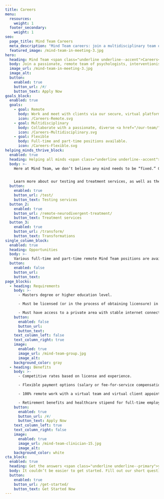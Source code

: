 ```yaml
---
title: Careers
menu:
  resources:
    weight: 1
  footer_secondary:
    weight: 1
seo:
  page_title: Mind Team Careers
  meta_description: "Mind Team careers: join a multidisciplinary team of passionate licensed clinicians helping children and adults live and learn without limitation."
  featured_image: /mind-team-in-meeting-3.jpg
hero:
  heading: Mind Team <span class="underline underline--accent">Careers</span>
  body: Join a passionate, remote team of psychologists, interventionists and licensed clinicians helping neurodivergent individuals live and learn without limitation.
  image_url: /mind-team-in-meeting-3.jpg
  image_alt:
  button:
    enabled: true
    button_url: /#/
    button_text: Apply Now
goals_block:
  enabled: true
  goals:
    - goal: Remote
      body: Work and meet with clients via our secure, virtual platform.
      icon: /Careers-Remote.svg
    - goal: Multidisciplinary
      body: Collaborate with a passionate, diverse <a href="/our-team/">team of clinicians</a>.
      icon: /Careers-Multidisciplinary.svg
    - goal: Flexible
      body: Full-time and part-time positions available.
      icon: /Careers-Flexible.svg
helping_minds_thrive_block:
  enabled: true
  heading: Helping all minds <span class="underline underline--accent">thrive</span>
  body: >-
    Here at Mind Team, we don’t believe any mind needs to be “fixed.” Our passionate team of clinicians inform, guide and empower neurodivergent children and adults as they learn how to work <em>with</em> their unique minds. 


    Learn more about our testing and treatment services, as well as the transformative outcomes we provide for individuals struggling with autism, ADHD, dyslexia and other learning struggles and conditions.
  button:
    enabled: true
    button_url: /test/
    button_text: Testing services
  button_2:
    enabled: true
    button_url: /remote-neurodivergent-treatment/
    button_text: Treatment services
  button_3:
    enabled: true
    button_url: /transform/
    button_text: Transformations
single_column_block:
  enabled: true
  heading: Opportunities
  body: >-
    Various full-time and part-time remote Mind Team positions are available for licensed psychologists, interventionists and other clinicians throughout the U.S.
  button:
    enabled: false
    button_url:
    button_text:
page_blocks:
  - heading: Requirements
    body: >-
      - Masters degree or higher education level. 

      - Must be licensed (or in the process of obtaining licensure) in your state of practice. 

      - Must have access to a private area with stable internet connection for virtual client appointments.
    button:
      enabled: false
      button_url:
      button_text:
    text_column_left: false
    text_column_right: true
    image:
      enabled: true
      image_url: /mind-team-group.jpg
      image_alt:
    background_color: gray
  - heading: Benefits
    body: >-
      - Competitive rates based on license and experience. 

      - Flexible payment options (salary or fee-for-service compensation).

      - 100% remote work with a virtual team and virtual client appointments. 

      - Retirement benefits and healthcare stipend for full-time employees.
    button:
      enabled: true
      button_url: /#/
      button_text: Apply Now
    text_column_left: true
    text_column_right: false
    image:
      enabled: true
      image_url: /mind-team-clinician-15.jpg
      image_alt:
    background_color: white
cta_block:
  enabled: true
  heading: Get the answers <span class="underline underline--primary">you need</span>.
  body: It couldn’t be easier to get started. Fill out our short questionnaire and we’ll handle the rest.
  button:
    enabled: true
    button_url: /get-started/
    button_text: Get Started Now
---
```

